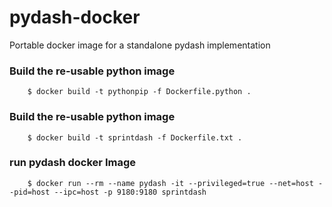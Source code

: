 # pydash-docker
Portable docker image for a standalone pydash implementation


### Build the re-usable python image
```
    $ docker build -t pythonpip -f Dockerfile.python .
```

### Build the re-usable python image
```
    $ docker build -t sprintdash -f Dockerfile.txt .
```

### run pydash docker Image
```
    $ docker run --rm --name pydash -it --privileged=true --net=host --pid=host --ipc=host -p 9180:9180 sprintdash
```
	
	
